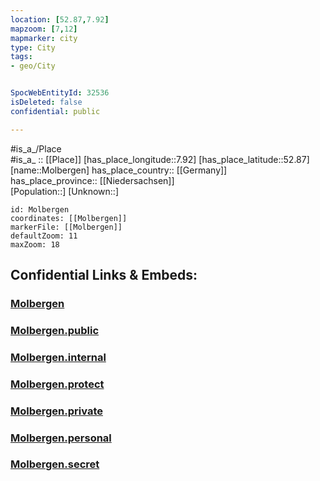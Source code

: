 ```yaml
---
location: [52.87,7.92] 
mapzoom: [7,12] 
mapmarker: city 
type: City
tags:
- geo/City


SpocWebEntityId: 32536
isDeleted: false
confidential: public

---
```

#is_a_/Place  
#is_a_ :: [[Place]] 
[has_place_longitude::7.92] 
[has_place_latitude::52.87] 
[name::Molbergen] 
has_place_country:: [[Germany]]  
has_place_province:: [[Niedersachsen]]  
[Population::] 
[Unknown::] 


```leaflet
id: Molbergen
coordinates: [[Molbergen]] 
markerFile: [[Molbergen]] 
defaultZoom: 11 
maxZoom: 18
```


## Confidential Links & Embeds: 

### [Molbergen](/_Standards/Earth/Continent/Europe/Europe~Central/Germany/Germany~West/Niedersachsen/counties~Niedersachsen/Cloppenburg/cities~Cloppenburg/Molbergen.md) 

### [Molbergen.public](/_public/Earth/Continent/Europe/Europe~Central/Germany/Germany~West/Niedersachsen/counties~Niedersachsen/Cloppenburg/cities~Cloppenburg/Molbergen.public.md) 

### [Molbergen.internal](/_internal/Earth/Continent/Europe/Europe~Central/Germany/Germany~West/Niedersachsen/counties~Niedersachsen/Cloppenburg/cities~Cloppenburg/Molbergen.internal.md) 

### [Molbergen.protect](/_protect/Earth/Continent/Europe/Europe~Central/Germany/Germany~West/Niedersachsen/counties~Niedersachsen/Cloppenburg/cities~Cloppenburg/Molbergen.protect.md) 

### [Molbergen.private](/_private/Earth/Continent/Europe/Europe~Central/Germany/Germany~West/Niedersachsen/counties~Niedersachsen/Cloppenburg/cities~Cloppenburg/Molbergen.private.md) 

### [Molbergen.personal](/_personal/Earth/Continent/Europe/Europe~Central/Germany/Germany~West/Niedersachsen/counties~Niedersachsen/Cloppenburg/cities~Cloppenburg/Molbergen.personal.md) 

### [Molbergen.secret](/_secret/Earth/Continent/Europe/Europe~Central/Germany/Germany~West/Niedersachsen/counties~Niedersachsen/Cloppenburg/cities~Cloppenburg/Molbergen.secret.md)

